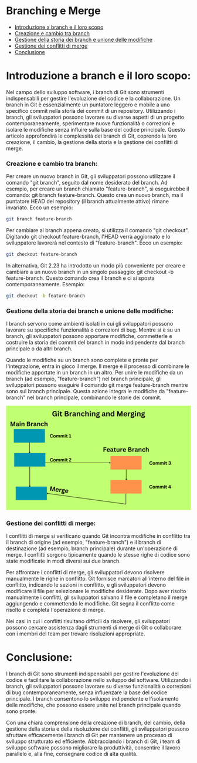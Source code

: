 # Branching e Merge

- [Introduzione a branch e il loro scopo](#introduzione-a-branch-e-il-loro-scopo)
- [Creazione e cambio tra branch](#creazione-e-cambio-tra-branch)
- [Gestione della storia dei branch e unione delle modifiche](#gestione-della-storia-dei-branch-e-unione-delle-modifiche)
- [Gestione dei conflitti di merge](#gestione-dei-conflitti-di-merge)
- [Conclusione](#conclusione)

# Introduzione a branch e il loro scopo:

Nel campo dello sviluppo software, i branch di Git sono strumenti indispensabili per gestire l'evoluzione del codice e la collaborazione. Un branch in Git è essenzialmente un puntatore leggero e mobile a uno specifico commit nella storia dei commit di un repository. Utilizzando i branch, gli sviluppatori possono lavorare su diverse aspetti di un progetto contemporaneamente, sperimentare nuove funzionalità o correzioni e isolare le modifiche senza influire sulla base del codice principale. Questo articolo approfondirà le complessità dei branch di Git, coprendo la loro creazione, il cambio, la gestione della storia e la gestione dei conflitti di merge.

### Creazione e cambio tra branch:

Per creare un nuovo branch in Git, gli sviluppatori possono utilizzare il comando "git branch", seguito dal nome desiderato del branch. Ad esempio, per creare un branch chiamato "feature-branch", si eseguirebbe il comando: git branch feature-branch. Questo crea un nuovo branch, ma il puntatore HEAD del repository (il branch attualmente attivo) rimane invariato. Ecco un esempio:

```bash
git branch feature-branch
```

Per cambiare al branch appena creato, si utilizza il comando "git checkout". Digitando git checkout feature-branch, l'HEAD verrà aggiornato e lo sviluppatore lavorerà nel contesto di "feature-branch". Ecco un esempio:

```bash
git checkout feature-branch
```

In alternativa, Git 2.23 ha introdotto un modo più conveniente per creare e cambiare a un nuovo branch in un singolo passaggio: git checkout -b feature-branch. Questo comando crea il branch e ci si sposta contemporaneamente. Esempio:

```bash
git checkout -b feature-branch
```

### Gestione della storia dei branch e unione delle modifiche:

I branch servono come ambienti isolati in cui gli sviluppatori possono lavorare su specifiche funzionalità o correzioni di bug. Mentre si è su un branch, gli sviluppatori possono apportare modifiche, commetterle e costruire la storia dei commit del branch in modo indipendente dal branch principale o da altri branch.

Quando le modifiche su un branch sono complete e pronte per l'integrazione, entra in gioco il merge. Il merge è il processo di combinare le modifiche apportate in un branch in un altro. Per unire le modifiche da un branch (ad esempio, "feature-branch") nel branch principale, gli sviluppatori possono eseguire il comando git merge feature-branch mentre sono sul branch principale. Questa azione integra le modifiche da "feature-branch" nel branch principale, combinando le storie dei commit.

<img alt="Infografica su branching e merging di Git" src="../../../images/Part-03/branching-and-merging.png" />

### Gestione dei conflitti di merge:

I conflitti di merge si verificano quando Git incontra modifiche in conflitto tra il branch di origine (ad esempio, "feature-branch") e il branch di destinazione (ad esempio, branch principale) durante un'operazione di merge. I conflitti sorgono tipicamente quando le stesse righe di codice sono state modificate in modi diversi sui due branch.

Per affrontare i conflitti di merge, gli sviluppatori devono risolvere manualmente le righe in conflitto. Git fornisce marcatori all'interno del file in conflitto, indicando le sezioni in conflitto, e gli sviluppatori devono modificare il file per selezionare le modifiche desiderate. Dopo aver risolto manualmente i conflitti, gli sviluppatori salvano il file e completano il merge aggiungendo e commettendo le modifiche. Git segna il conflitto come risolto e completa l'operazione di merge.

Nei casi in cui i conflitti risultano difficili da risolvere, gli sviluppatori possono cercare assistenza dagli strumenti di merge di Git o collaborare con i membri del team per trovare risoluzioni appropriate.

# Conclusione:

I branch di Git sono strumenti indispensabili per gestire l'evoluzione del codice e facilitare la collaborazione nello sviluppo del software. Utilizzando i branch, gli sviluppatori possono lavorare su diverse funzionalità o correzioni di bug contemporaneamente, senza influenzare la base del codice principale. I branch consentono lo sviluppo indipendente e l'isolamento delle modifiche, che possono essere unite nel branch principale quando sono pronte.

Con una chiara comprensione della creazione di branch, del cambio, della gestione della storia e della risoluzione dei conflitti, gli sviluppatori possono sfruttare efficacemente i branch di Git per mantenere un processo di sviluppo strutturato ed efficiente. Abbracciando i branch di Git, i team di sviluppo software possono migliorare la produttività, consentire il lavoro parallelo e, alla fine, consegnare codice di alta qualità.